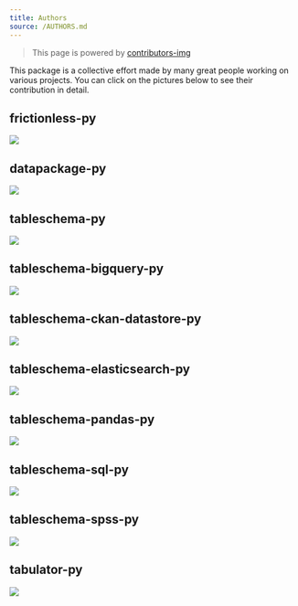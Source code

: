 ```yaml
---
title: Authors
source: /AUTHORS.md
---
```


> This page is powered by [contributors-img](https://contributors-img.web.app)

This package is a collective effort made by many great people working on various projects. You can click on the pictures below to see their contribution in detail.

## frictionless-py

<a href="https://github.com/frictionlessdata/frictionless-py/graphs/contributors">
  <img src="https://contributors-img.web.app/image?repo=frictionlessdata/frictionless-py" />
</a>

## datapackage-py

<a href="https://github.com/frictionlessdata/datapackage-py/graphs/contributors">
  <img src="https://contributors-img.web.app/image?repo=frictionlessdata/datapackage-py" />
</a>

## tableschema-py

<a href="https://github.com/frictionlessdata/tableschema-py/graphs/contributors">
  <img src="https://contributors-img.web.app/image?repo=frictionlessdata/tableschema-py" />
</a>

## tableschema-bigquery-py

<a href="https://github.com/frictionlessdata/tableschema-bigquery-py/graphs/contributors">
  <img src="https://contributors-img.web.app/image?repo=frictionlessdata/tableschema-bigquery-py" />
</a>

## tableschema-ckan-datastore-py

<a href="https://github.com/frictionlessdata/tableschema-ckan-datastore-py/graphs/contributors">
  <img src="https://contributors-img.web.app/image?repo=frictionlessdata/tableschema-ckan-datastore-py" />
</a>

## tableschema-elasticsearch-py

<a href="https://github.com/frictionlessdata/tableschema-elasticsearch-py/graphs/contributors">
  <img src="https://contributors-img.web.app/image?repo=frictionlessdata/tableschema-elasticsearch-py" />
</a>

## tableschema-pandas-py

<a href="https://github.com/frictionlessdata/tableschema-pandas-py/graphs/contributors">
  <img src="https://contributors-img.web.app/image?repo=frictionlessdata/tableschema-pandas-py" />
</a>

## tableschema-sql-py

<a href="https://github.com/frictionlessdata/tableschema-sql-py/graphs/contributors">
  <img src="https://contributors-img.web.app/image?repo=frictionlessdata/tableschema-sql-py" />
</a>

## tableschema-spss-py

<a href="https://github.com/frictionlessdata/tableschema-spss-py/graphs/contributors">
  <img src="https://contributors-img.web.app/image?repo=frictionlessdata/tableschema-spss-py" />
</a>

## tabulator-py

<a href="https://github.com/frictionlessdata/tabulator-py/graphs/contributors">
  <img src="https://contributors-img.web.app/image?repo=frictionlessdata/tabulator-py" />
</a>
